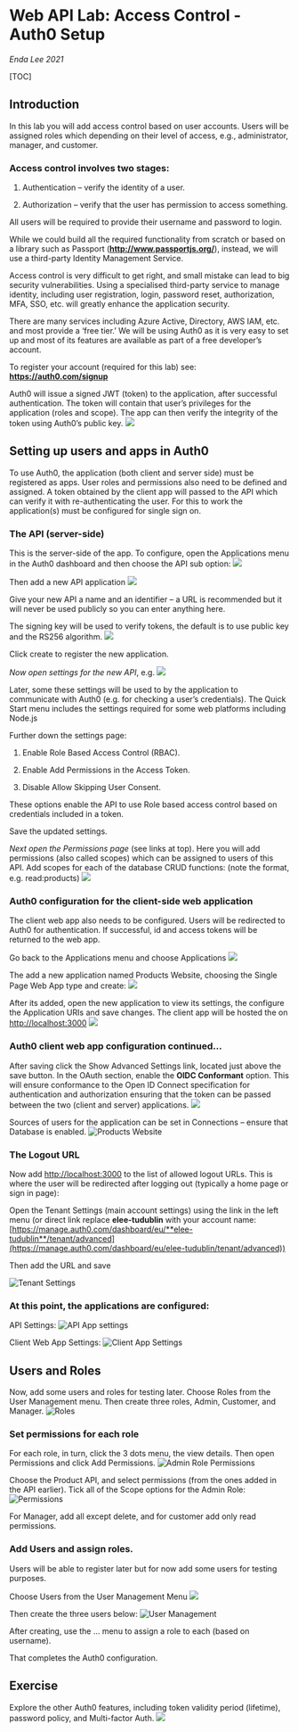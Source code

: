 # **Web API Lab: Access Control - Auth0 Setup**
*Enda Lee 2021*


[TOC]

## Introduction

In this lab you will add access control based on user accounts. Users will be assigned roles which depending on their level of access, e.g., administrator,
manager, and customer.

### Access control involves two stages:

1.  Authentication – verify the identity of a user.

2.  Authorization – verify that the user has permission to access something.

All users will be required to provide their username and password to login.

While we could build all the required functionality from scratch or based on a library such as Passport (**<http://www.passportjs.org/>**), instead, we will use a third-party Identity Management Service.

Access control is very difficult to get right, and small mistake can lead to big security vulnerabilities. Using a specialised third-party service to manage identity, including user registration, login, password reset, authorization, MFA, SSO, etc. will greatly enhance the application security.

There are many services including Azure Active, Directory, AWS IAM, etc. and most provide a ‘free tier.’ We will be using Auth0 as it is very easy to set up and most of its features are available as part of a free developer’s account. 

To register your account (required for this lab) see: **<https://auth0.com/signup>**

Auth0 will issue a signed JWT (token) to the application, after successful authentication. The  token will contain that user’s privileges for the application (roles and scope). The app can then verify the integrity of the token using Auth0’s public key.
![](media/4fd050230f487cd178f14a1d05f7f4f4.png)

## Setting up users and apps in Auth0

To use Auth0, the application (both client and server side) must be registered as apps. User roles and permissions also need to be defined and assigned. A token obtained by the client app will passed to the API which can verify it with re-authenticating the user. For this to work the application(s) must be configured for single sign on.

### The API (server-side)

This is the server-side of the app. To configure, open the Applications menu in the Auth0 dashboard and then choose the API sub option:
![](media/d1e08d0429433fae623fd980b5e764ea.png)

Then add a new API application
![](media/9458f8705f50bcde7fbc6ab4d5adc494.png)

Give your new API a name and an identifier – a URL is recommended but it will never be used publicly so you can enter anything here.

The signing key will be used to verify tokens, the default is to use public key and the RS256 algorithm.
![](media/a995f56d1b839347dad2527bd342a596.png)

Click create to register the new application.

*Now open settings for the new API*, e.g.
![](media/02855d7a4791f6b4cefe24b4215b8533.png)

Later, some these settings will be used to by the application to communicate with Auth0 (e.g. for checking a user’s credentials). The Quick Start menu includes the settings required for some web platforms including Node.js

Further down the settings page:

1.  Enable Role Based Access Control (RBAC).

2.  Enable Add Permissions in the Access Token.

3.  Disable Allow Skipping User Consent.

These options enable the API to use Role based access control based on credentials included in a token.

Save the updated settings.

*Next open the Permissions page* (see links at top). Here you will add permissions (also called scopes) which can be assigned to users of this API. Add scopes for each of the database CRUD functions: (note the format, e.g. read:products)
![](media/7c29fac913f7cbed6da6da63892df4e6.png)

### Auth0 configuration for the client-side web application

The client web app also needs to be configured. Users will be redirected to Auth0 for authentication. If successful, id and access tokens will be returned to the web app.

Go back to the Applications menu and choose Applications
![](media/cd31ff9e6a24574e2bdc3a537a89d241.png)

The add a new application named Products Website, choosing the Single Page Web App type and create:
![](media/ceaed116af4aed25b9378b3c7c604677.png)

After its added, open the new application to view its settings, the configure the Application URIs and save changes. The client app will be hosted the on
<http://localhost:3000>
![](media/91fab7a2c7e4a2d3656461d31e56a767.png)

### Auth0 client web app configuration continued…

After saving click the Show Advanced Settings link, located just above the save button. In the OAuth section, enable the **OIDC Conformant** option. This will ensure conformance to the Open ID Connect specification for authentication and authorization ensuring that the token can be passed between the two (client and server) applications.
![](media/b78283be9b16d40c5511875cf90a60af.png)

Sources of users for the application can be set in Connections – ensure that Database is enabled.
![Products Website](media/a09022eb257fc1b43cc5fdaa7bcab530.png)

### The Logout URL

Now add <http://localhost:3000> to the list of allowed logout URLs. This is where the user will be redirected after logging out (typically a home page or sign in page):

Open the Tenant Settings (main account settings) using the link in the left menu (or direct link replace **elee-tudublin** with your account name:
[https://manage.auth0.com/dashboard/eu/**elee-tudublin**/tenant/advanced](https://manage.auth0.com/dashboard/eu/elee-tudublin/tenant/advanced))

Then add the URL and save

![Tenant Settings](media/dca4bb2ca1af5d73b73b8d3f08690a06.png)

### At this point, the applications are configured:

API Settings:
![API App settings](media/bcb8fb7eccc040e4984e3e578e934583.png)

Client Web App Settings:
![Client App Settings](media/0ca6c2ef45ca510829f8048e4efef7d3.png)

## 

## Users and Roles

Now, add some users and roles for testing later. Choose Roles from the User Management menu. Then create three roles, Admin, Customer, and Manager.
![Roles](media/fa16e944d2c29e76cc389aca9908a952.png)

### Set permissions for each role

For each role, in turn, click the 3 dots menu, the view details. Then open Permissions and click Add Permissions.
![Admin Role Permissions](media/f0c3c0be60872c331c6f3b0deb1f31e4.png)

Choose the Product API, and select permissions (from the ones added in the API earlier). Tick all of the Scope options for the Admin Role:
![Permissions](media/57bfc83410e3ca18632d8e084dd81d00.png)

For Manager, add all except delete, and for customer add only read permissions.

### Add Users and assign roles.

Users will be able to register later but for now add some users for testing purposes.

Choose Users from the User Management Menu
![](media/45e778904c73413b66857fb44c423441.png)

Then create the three users below:
![User Management](media/ee343e15656cf7a84347db3efdbc574c.png)

After creating, use the … menu to assign a role to each (based on username). 

That completes the Auth0 configuration.

## Exercise

Explore the other Auth0 features, including token validity period (lifetime), password policy, and Multi-factor Auth.
![](media/af1e21d3eb5e43ef143f135dc6f416b9.png)
